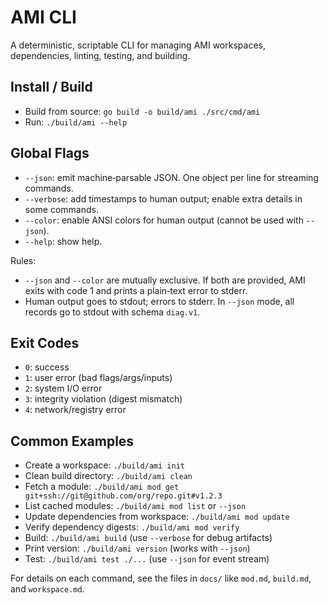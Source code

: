 # AMI CLI

A deterministic, scriptable CLI for managing AMI workspaces, dependencies, linting, testing, and building.

## Install / Build

- Build from source: `go build -o build/ami ./src/cmd/ami`
- Run: `./build/ami --help`

## Global Flags

- `--json`: emit machine‑parsable JSON. One object per line for streaming commands.
- `--verbose`: add timestamps to human output; enable extra details in some commands.
- `--color`: enable ANSI colors for human output (cannot be used with `--json`).
- `--help`: show help.

Rules:
- `--json` and `--color` are mutually exclusive. If both are provided, AMI exits with code 1 and prints a plain‑text error to stderr.
- Human output goes to stdout; errors to stderr. In `--json` mode, all records go to stdout with schema `diag.v1`.

## Exit Codes

- `0`: success
- `1`: user error (bad flags/args/inputs)
- `2`: system I/O error
- `3`: integrity violation (digest mismatch)
- `4`: network/registry error

## Common Examples

- Create a workspace: `./build/ami init`
- Clean build directory: `./build/ami clean`
- Fetch a module: `./build/ami mod get git+ssh://git@github.com/org/repo.git#v1.2.3`
- List cached modules: `./build/ami mod list` or `--json`
- Update dependencies from workspace: `./build/ami mod update`
- Verify dependency digests: `./build/ami mod verify`
- Build: `./build/ami build` (use `--verbose` for debug artifacts)
- Print version: `./build/ami version` (works with `--json`)
 - Test: `./build/ami test ./...` (use `--json` for event stream)

For details on each command, see the files in `docs/` like `mod.md`, `build.md`, and `workspace.md`.
